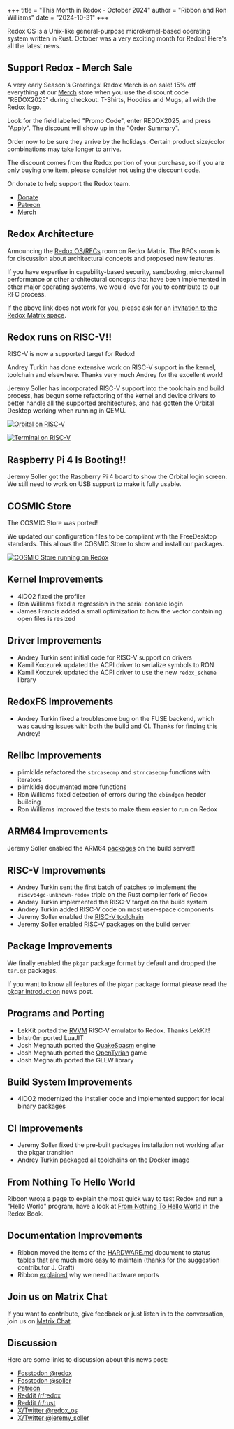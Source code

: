 +++
title = "This Month in Redox - October 2024"
author = "Ribbon and Ron Williams"
date = "2024-10-31"
+++

Redox OS is a Unix-like general-purpose microkernel-based operating system
written in Rust. October was a very exciting month for Redox! Here's all the
latest news.

## Support Redox - Merch Sale

A very early Season's Greetings! Redox Merch is on sale!
15% off everything at our [Merch](https://redox-os.creator-spring.com/) store
when you use the discount code "REDOX2025" during checkout.
T-Shirts, Hoodies and Mugs, all with the Redox logo.

Look for the field labelled "Promo Code", enter REDOX2025, and press "Apply".
The discount will show up in the "Order Summary".

Order now to be sure they arrive by the holidays.
Certain product size/color combinations may take longer to arrive.

The discount comes from the Redox portion of your purchase,
so if you are only buying one item, please consider not using the discount code.

Or donate to help support the Redox team.

- [Donate](https://www.redox-os.org/donate/)
- [Patreon](https://www.patreon.com/redox_os)
- [Merch](https://redox-os.creator-spring.com/)

## Redox Architecture

Announcing the [Redox OS/RFCs](https://matrix.to/#/#redox-rfcs:matrix.org) room on Redox Matrix.
The RFCs room is for discussion about architectural concepts and proposed new features.

If you have expertise in capability-based security, sandboxing, microkernel performance
or other architectural concepts that have been implemented in other major operating systems,
we would love for you to contribute to our RFC process.

If the above link does not work for you,
please ask for an [invitation to the Redox Matrix space](https://matrix.to/#/#redox-join:matrix.org).

## Redox runs on RISC-V!!

RISC-V is now a supported target for Redox!

Andrey Turkin has done extensive work on RISC-V support in the kernel, toolchain and elsewhere.
Thanks very much Andrey for the excellent work!

Jeremy Soller has incorporated RISC-V support into the toolchain and build process,
has begun some refactoring of the kernel and device drivers to better handle all the supported architectures,
and has gotten the Orbital Desktop working when running in QEMU.

<a href="/img/screenshot/orbital-riscv64gc.png"><img class="img-responsive" alt="Orbital on RISC-V" src="/img/screenshot/orbital-riscv64gc.png"/></a>

<a href="/img/screenshot/riscv-terminal.png"><img class="img-responsive" alt="Terminal on RISC-V" src="/img/screenshot/riscv-terminal.png"/></a>

## Raspberry Pi 4 Is Booting!!

Jeremy Soller got the Raspberry Pi 4 board to show the Orbital login screen.
We still need to work on USB support to make it fully usable.

## COSMIC Store

The COSMIC Store was ported!

We updated our configuration files to be compliant with the FreeDesktop standards.
This allows the COSMIC Store to show and install our packages.

<a href="/img/screenshot/cosmic-store.png"><img class="img-responsive" alt="COSMIC Store running on Redox" src="/img/screenshot/cosmic-store.png"/></a>

## Kernel Improvements

- 4lDO2 fixed the profiler
- Ron Williams fixed a regression in the serial console login
- James Francis added a small optimization to how the vector containing open files is resized

## Driver Improvements

- Andrey Turkin sent initial code for RISC-V support on drivers
- Kamil Koczurek updated the ACPI driver to serialize symbols to RON
- Kamil Koczurek updated the ACPI driver to use the new `redox_scheme` library

## RedoxFS Improvements

- Andrey Turkin fixed a troublesome bug on the FUSE backend,
which was causing issues with both the build and CI.
Thanks for finding this Andrey!

## Relibc Improvements

- plimkilde refactored the `strcasecmp` and `strncasecmp` functions with iterators
- plimkilde documented more functions
- Ron Williams fixed detection of errors during the `cbindgen` header building
- Ron Williams improved the tests to make them easier to run on Redox

## ARM64 Improvements

Jeremy Soller enabled the ARM64 [packages](https://static.redox-os.org/pkg/aarch64-unknown-redox/) on the build server!!

## RISC-V Improvements

- Andrey Turkin sent the first batch of patches to implement the `riscv64gc-unknown-redox` triple on the Rust compiler fork of Redox
- Andrey Turkin implemented the RISC-V target on the build system
- Andrey Turkin added RISC-V code on most user-space components
- Jeremy Soller enabled the [RISC-V toolchain](https://static.redox-os.org/toolchain/riscv64gc-unknown-redox/)
- Jeremy Soller enabled [RISC-V packages](https://static.redox-os.org/pkg/riscv64gc-unknown-redox/) on the build server

## Package Improvements

We finally enabled the `pkgar` package format by default and dropped the `tar.gz` packages.

If you want to know all features of the `pkgar` package format please read the [pkgar introduction](https://www.redox-os.org/news/pkgar-introduction/) news post.

## Programs and Porting


- LekKit ported the [RVVM](https://github.com/LekKit/RVVM) RISC-V emulator to Redox. Thanks LekKit!
- bitstr0m ported LuaJIT
- Josh Megnauth ported the [QuakeSpasm](https://github.com/sezero/quakespasm) engine
- Josh Megnauth ported the [OpenTyrian](https://github.com/opentyrian/opentyrian) game
- Josh Megnauth ported the GLEW library

## Build System Improvements

- 4lDO2 modernized the installer code and implemented support for local binary packages

## CI Improvements

- Jeremy Soller fixed the pre-built packages installation not working after the pkgar transition
- Andrey Turkin packaged all toolchains on the Docker image

## From Nothing To Hello World

Ribbon wrote a page to explain the most quick way to test Redox and run a "Hello World" program, have a look at [From Nothing To Hello World](https://doc.redox-os.org/book/nothing-to-hello-world.html) in the Redox Book.

## Documentation Improvements

- Ribbon moved the items of the [HARDWARE.md](https://gitlab.redox-os.org/redox-os/redox/-/blob/master/HARDWARE.md) document to status tables that are much more easy to maintain (thanks for the suggestion contributor J. Craft)
- Ribbon [explained](https://gitlab.redox-os.org/redox-os/redox/-/blob/master/HARDWARE.md#why-hardware-reports-are-needed) why we need hardware reports

## Join us on Matrix Chat

If you want to contribute, give feedback or just listen in to the conversation,
join us on [Matrix Chat](https://matrix.to/#/#redox-join:matrix.org).

## Discussion

Here are some links to discussion about this news post:

- [Fosstodon @redox](https://fosstodon.org/@redox/113419641456133383)
- [Fosstodon @soller](https://fosstodon.org/@soller/113419640065800067)
- [Patreon](https://www.patreon.com/posts/115280896)
- [Reddit /r/redox](https://www.reddit.com/r/Redox/comments/1gioy0r/this_month_in_redox_os_october_2024/)
- [Reddit /r/rust](https://www.reddit.com/r/rust/comments/1gioyq5/this_month_in_redox_os_october_2024/)
- [X/Twitter @redox_os](https://x.com/redox_os/status/1853091214423126174)
- [X/Twitter @jeremy_soller](https://x.com/jeremy_soller/status/1853091063981920600)
